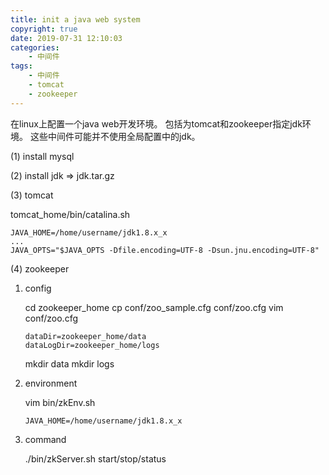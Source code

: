 ```yaml
---
title: init a java web system
copyright: true
date: 2019-07-31 12:10:03
categories:
    - 中间件
tags:
    - 中间件
    - tomcat
    - zookeeper
---
```

在linux上配置一个java web开发环境。
包括为tomcat和zookeeper指定jdk环境。
这些中间件可能并不使用全局配置中的jdk。

<!-- more -->

(1) install mysql

(2) install jdk => jdk.tar.gz

(3) tomcat

tomcat_home/bin/catalina.sh
```
JAVA_HOME=/home/username/jdk1.8.x_x
...
JAVA_OPTS="$JAVA_OPTS -Dfile.encoding=UTF-8 -Dsun.jnu.encoding=UTF-8"
```

(4) zookeeper

1) config
   
    cd zookeeper_home
    cp conf/zoo_sample.cfg conf/zoo.cfg
    vim conf/zoo.cfg
    ```
    dataDir=zookeeper_home/data
    dataLogDir=zookeeper_home/logs
    ```
    mkdir data
    mkdir logs

2) environment
   
    vim bin/zkEnv.sh
    ```
    JAVA_HOME=/home/username/jdk1.8.x_x
    ```

3) command
   
    ./bin/zkServer.sh start/stop/status
